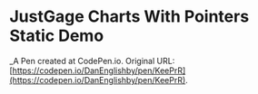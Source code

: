 # JustGage Charts With Pointers Static Demo
 _A Pen created at CodePen.io. Original URL: [https://codepen.io/DanEnglishby/pen/KeePrR](https://codepen.io/DanEnglishby/pen/KeePrR).

 